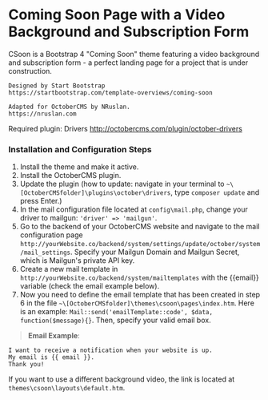 Coming Soon Page with a Video Background and Subscription Form
============================================================
CSoon is a Bootstrap 4 "Coming Soon" theme featuring a video background and subscription form - a perfect landing page for a project that is under construction.
    
    Designed by Start Bootstrap
    https://startbootstrap.com/template-overviews/coming-soon
    
    Adapted for OctoberCMS by NRuslan.
    https://nruslan.com
    
Required plugin: Drivers http://octobercms.com/plugin/october-drivers

### Installation and Configuration Steps
1. Install the theme and make it active.
2. Install the OctoberCMS plugin.
3. Update the plugin (how to update: navigate in your terminal to `~\[OctoberCMSfolder]\plugins\october\drivers`, type `composer update` and press Enter.)
4. In the mail configuration file located at `config\mail.php`, change your driver to mailgun: `'driver' => 'mailgun'`.
5. Go to the backend of your OctoberCMS website and navigate to the mail configuration page `http://yourWebsite.co/backend/system/settings/update/october/system/mail_settings`. Specify your Mailgun Domain and Mailgun Secret, which is Mailgun's private API key.
6. Create a new mail template in `http://yourWebsite.co/backend/system/mailtemplates` with the {{email}} variable (check the email example below).
7. Now you need to define the email template that has been created in step 6 in the file `~\[OctoberCMSfolder]\themes\csoon\pages\index.htm`. Here is an example: `Mail::send('emailTemplate::code', $data, function($message){}`. Then, specify your valid email box.
> **Email Example**:
    
    I want to receive a notification when your website is up.
    My email is {{ email }}.
    Thank you!
    
If you want to use a different background video, the link is located at `themes\csoon\layouts\default.htm`.

